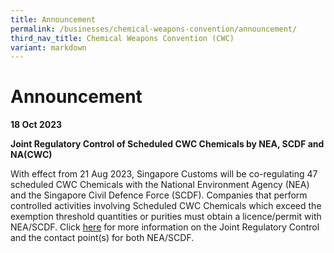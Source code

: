 ```yaml
---
title: Announcement
permalink: /businesses/chemical-weapons-convention/announcement/
third_nav_title: Chemical Weapons Convention (CWC)
variant: markdown
---
```

# Announcement 
 
**18 Oct 2023**

 **Joint Regulatory Control of Scheduled CWC Chemicals by NEA, SCDF and NA(CWC)**

With effect from 21 Aug 2023, Singapore Customs will be co-regulating 47 scheduled CWC Chemicals with the National Environment Agency (NEA) and the Singapore Civil Defence Force (SCDF). Companies that perform controlled activities involving Scheduled CWC Chemicals which exceed the exemption threshold quantities or purities must obtain a licence/permit with NEA/SCDF. Click [here](https://www.customs.gov.sg/news-and-media/competent-authorities-circulars/) for more information on the Joint Regulatory Control and the contact point(s) for both NEA/SCDF.